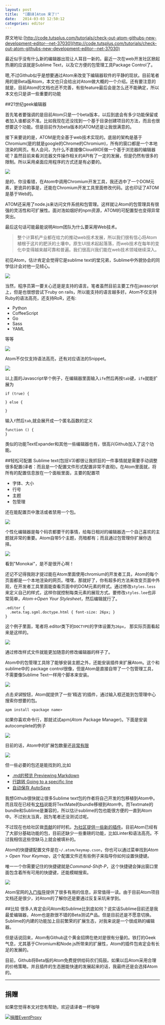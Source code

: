 ```yaml
---
layout: post
title:  "[翻译]Atom 来了!"
date:   2014-03-03 12:50:12
categories: editor
---
```

原文地址:[http://code.tutsplus.com/tutorials/check-out-atom-githubs-new-development-editor--net-37030](http://code.tutsplus.com/tutorials/check-out-atom-githubs-new-development-editor--net-37030)


最近似乎没有什么新的编辑器出现让人耳目一新的。最近一次在web开发社区掀起热潮的应该就是Sublime Text，以及它方便的包管理工具Package Control了。

嗯,不过Github似乎是想要通过Atom来改变下编辑器软件的平静的现状。目前笔者用的是Beta版Atom，本文也只会给出对Atom做大概的一个介绍。还有要注意的就是，目前Atom的文档也还不完善，有些feature最后会是怎么还不能确定，所以本文也只是讲一些重要的功能

##21世纪geek编辑器

首先笔者要强调的是目前Atom只是一个beta版本，以后到底会有多少功能保留或者加入谁都说不准。比如我现在还没找到一个基于目录创建项目的方法，而且也很想要这个功能。但是目前作为beta版本的ATOM还是让我很满意的。

接下来要说的是，ATOM是完全基于web技术实现的。底层的架构是基于Chromium(是的就是google的Chrome的Chromium)，所有的窗口都是一个本地渲染的网页。有人会问，为什么不直接像Cloud9IDE做一个基于浏览器的编辑器呢？虽然目前来看浏览器文件操作相关的API有了一定的发展，但是仍然有很多的限制。所以采用桌面应用程序的方式还是有必要的。

![](https://cdn.tutsplus.com/net/uploads/2014/02/atom-developer-tools.png)

是的，你没看错，在Atom中调用Chromium开发工具，我还选中了一个DOM元素，更诡异的事是，还能在Chromium开发工具里面修改代码。这也印证了ATOM是基于Web的。

ATOM还采用了node.js来访问文件系统和包管理。这样就让Atom的包管理具有很强的灵活性和可扩展性。面对浩如烟好的npm资源，ATOM的可配置型也变得异常突出。

最后这句话可能最能说明Atom团队为什么要采用Web技术。
>整个计算机产业都在给力的推动web技术发展，所以我们很有信心将Atom植根于这片的肥沃的土壤中。原生UI技术起起落落，而web技术在每年的变化中变得越来越可靠和普遍。我们很高兴我们能在web技术领域继续深入。


初见Atom，估计肯定会觉得它是sublime text的堂兄弟，Sublime中外貌协会的同学估计会对他一见倾心。

![](https://cdn.tutsplus.com/net/uploads/2014/02/atom-full.png)

当然，程序员第一要关心还是是支持的语言。笔者虽然目前主要工作在javascript上，但是也很想尝试下ruby on rails，所以能支持的语言越多好。Atom不仅支持Ruby的语法高亮，还支持RoR，还有:

* Python
* CoffeeScript
* Go
* Sass
* YAML

等等

![](https://cdn.tutsplus.com/net/uploads/2014/02/atom-languages.png)


Atom不仅仅支持语法高亮，还有对应语法的Snippet。

![](https://cdn.tutsplus.com/net/uploads/2014/02/atom-js.png)

以上面的Javascript举个例子，在编辑器里面输入``ife``然后再按``tab``键，``ife``就能扩展为

```
if (true) {

} else {

}
```

输入``f``然后``tab``,就会展开成一个匿名函数的定义

```
function () {
}
```

类似的功能TextExpander和其他一些编辑器也有，很高兴Github加入了这个功能。

##轻松可配置
Sublime text(包括V3)都很让我抓狂的一件事情就是需要手动调整很多配置(译者：而且是一个配置文件形式配置非常不直观)。在Atom里面就，将所有的配置信息放在一个面板里面，主要的配置项

* 字体、大小
* 行号
* 主题
* 包管理

还在能配置页中激活或者禁用一个包。

![](https://cdn.tutsplus.com/net/uploads/2014/02/atom-settings.png)

个性化编辑器是每个码农都要干的事情，给每日相对的编辑器选一个自己喜欢的主题就非常的重要。Atom自带5个主题，亮暗都有；而且通过包管理你扩展你选择。

![](https://cdn.tutsplus.com/net/uploads/2014/02/atom-themes.png)

看到"Monokai"，是不是很开心啊！

还记不记得我刚才提过能在Atom里面使用chromium的开发者工具，Atom的每个页面都是一个本地渲染的网页。嘿嘿，那就好了，你有超多的方法来改变页面中外观，在开发者工具里面能查看页面中的DOM元素的样式。通过修改``styles.less``来定义自己的样式，这样你就控制每类元素的展现方式。要修改``styles.lee``也非常简单，*Atom->Open Your Stylesheet*，然后编辑就行了。

```
.editor {
  .meta.tag.sgml.doctype.html { font-size: 26px; }
}
```

这个例子里面，笔者将.editor类下的``DOCTYPE``的字体设置为``26px``，
那实际页面看起来是这样的。

![](https://cdn.tutsplus.com/net/uploads/2014/02/atom-less.png)

通过修改样式文件就能更加随意的修改编辑器的样子了。

Atom中的包管理工具除了能够安装主题之外，还能安装插件来扩展Atom。这个和sublime中的 package control很像，但是Atom是直接自带了一个包管理工具，不需要像Sublime Text一样用个脚本来安装。

![](https://cdn.tutsplus.com/net/uploads/2014/02/atom-packages.png)

点击*安装*按钮，Atom就提供了一些'精选'的插件，通过输入框还能到包管理中心搜索你想要的包。


```
apm install <package name>
```
如果你喜欢命令行，那就试试apm(*A*tom *P*ackage *M*anager)。下面是安装autocomplete的例子

![](https://cdn.tutsplus.com/net/uploads/2014/02/atom-apm-install.png)

目前的话，Atom中的扩展包数量还[非常有限](https://atom.io/packages)

![](https://cdn.tutsplus.com/net/uploads/2014/02/atom-packages-registry.png)

但一些必要的包还是能找到的,比如

* [.md的预览 Previewing Markdown](https://atom.io/packages/markdown-preview)
* [行跳转 Going to a specific line](https://atom.io/packages/go-to-line)
* [自动保存 AutoSave](https://atom.io/packages/autosave)

我想Github很快就让很多Sublime text包的作者将自己开发的包移植到Atom中。而且现在已经有[文档](https://atom.io/docs/v0.60.0/converting-a-text-mate-bundle)说能将TextMate的bundle移植到Atom中。而Textmate的bundle和Sublime是兼容的，所以估计sublime的包也能很方便的一直到Atom中。不过别太当真，因为笔者还没测试过呢。

不过现在也给社区做[贡献](https://atom.io/docs/v0.60.0/contributing)的好时机，[为社区提供一些新的插件](https://atom.io/docs/v0.60.0/creating-a-package)。目前Atom已经有了大部分基础功能的包，目前还缺少一些重磅的功能，比如Linter和语法高亮。不过我相信这些空缺马上就会被填补的。

Atom的快捷键配置文件是在``~/.atom/keymap.cson``，你也可以通过菜单找到*Atom > Open Your Keymap*，这个配置文件还有些例子来指导你如何设置快捷键。

唯一一个你需要记住的快捷键就是*Command-Shift-P*，这个快捷键会弹出窗口里面包含着所有可用的快捷键，还能模糊搜索。

![](https://cdn.tutsplus.com/net/uploads/2014/02/atom-command-palette.png)

Atom官网的[入门指导](https://atom.io/docs/v0.60.0/getting-started)提供了很多有用的信息，非常值得一读。由于目前Atom项目文档还是很少，对Atom的了解你还是要通过反复采坑来学到。


##比较
很多人肯定会问Atom和Sublime比到底如何？说实话Sublime目前还是我最爱编辑器，Atom也是款很不错的Beta测试产品。但是目前还是不愿意切换。Sublime的内建的功能加上目前繁荣的扩展生态，对我来说是一个很成熟的编辑器。

但是话说回来，Atom有Github这个黄金招牌在绝对是很有分量的。铁打的Geek气息，尤其基于Chromium和Node.js所带来的扩展性，Atom的插件包肯定会有长足的发展的。

目前，Github将Beta版的Atom免费提供给码农们捣鼓。如果以后Atom采用合理的价格策略，并且插件的生态圈能快速的发展起来的话，我最终还是会选择Atom的。

---
## 捐赠
如果您觉得本文对您有帮助，欢迎请译者一杯咖啡

[![捐赠EventProxy](https://img.alipay.com/sys/personalprod/style/mc/btn-index.png)](https://me.alipay.com/shupengfei)

